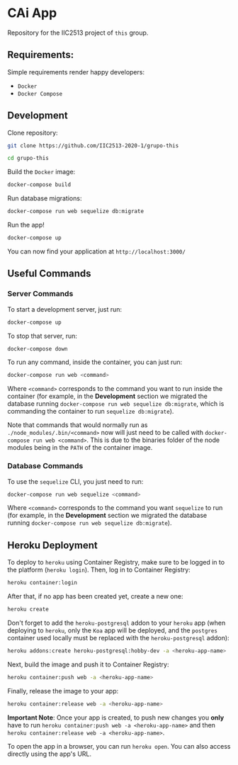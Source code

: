 # CAi App

Repository for the IIC2513 project of `this` group.

## Requirements:

Simple requirements render happy developers:

- `Docker`
- `Docker Compose`

## Development

Clone repository:

```sh
git clone https://github.com/IIC2513-2020-1/grupo-this

cd grupo-this
```

Build the `Docker` image:

```sh
docker-compose build
```

Run database migrations:

```sh
docker-compose run web sequelize db:migrate
```

Run the app!

```sh
docker-compose up
```

You can now find your application at `http://localhost:3000/`

## Useful Commands

### Server Commands

To start a development server, just run:

```sh
docker-compose up
```

To stop that server, run:

```sh
docker-compose down
```

To run any command, inside the container, you can just run:

```sh
docker-compose run web <command>
```

Where `<command>` corresponds to the command you want to run inside the container (for example, in the **Development** section we migrated the database running `docker-compose run web sequelize db:migrate`, which is commanding the container to run `sequelize db:migrate`).

Note that commands that would normally run as `./node_modules/.bin/<command>` now will just need to be called with `docker-compose run web <command>`. This is due to the binaries folder of the node modules being in the `PATH` of the container image.

### Database Commands

To use the `sequelize` CLI, you just need to run:

```sh
docker-compose run web sequelize <command>
```

Where `<command>` corresponds to the command you want `sequelize` to run (for example, in the **Development** section we migrated the database running `docker-compose run web sequelize db:migrate`).

## Heroku Deployment

To deploy to `heroku` using Container Registry, make sure to be logged in to the platform (`heroku login`). Then, log in to Container Registry:

```sh
heroku container:login
```

After that, if no app has been created yet, create a new one:

```sh
heroku create
```

Don't forget to add the `heroku-postgresql` addon to your `heroku` app (when deploying to `heroku`, only the `Koa` app will be deployed, and the `postgres` container used locally must be replaced with the `heroku-postgresql` addon):

```sh
heroku addons:create heroku-postgresql:hobby-dev -a <heroku-app-name>
```

Next, build the image and push it to Container Registry:

```sh
heroku container:push web -a <heroku-app-name>
```

Finally, release the image to your app:

```sh
heroku container:release web -a <heroku-app-name>
```

**Important Note**: Once your app is created, to push new changes you **only** have to run `heroku container:push web -a <heroku-app-name>` and then `heroku container:release web -a <heroku-app-name>`.

To open the app in a browser, you can run `heroku open`. You can also access directly using the app's URL.
